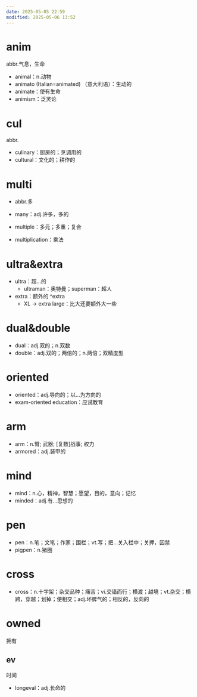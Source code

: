 ```yaml
---
date: 2025-05-05 22:59
modified: 2025-05-06 13:52
---
```


# anim

abbr.气息，生命

- animal：n.动物
- animato (Italian=animated) （意大利语）：生动的
- animate：使有生命
- animism：泛灵论

# cul

abbr.

- culinary：厨房的；烹调用的
- cultural：文化的；耕作的

# multi

- abbr.多
- many：adj.许多，多的

- multiple：多元；多重；复合
- multiplication：乘法

# ultra&extra

- ultra：超…的
	- ultraman：奥特曼；superman：超人
- extra：额外的 ^extra
	- XL -> extra large：比大还要额外大一些

# dual&double

- dual：adj.双的；n.双数
- double：adj.双的；两倍的；n.两倍；双精度型

# oriented

- oriented：adj.导向的；以…为方向的
- exam-oriented education：应试教育

# arm

- arm：n.臂; 武器; \[复数\]战事; 权力
- armored：adj.装甲的

# mind

- mind：n.心，精神，智慧；愿望，目的，意向；记忆
- minded：adj.有…思想的

# pen

- pen：n.笔；文笔；作家；围栏；vt.写；把…关入栏中；关押，囚禁
- pigpen：n.猪圈

# cross

- cross：n.十字架；杂交品种；痛苦；vi.交错而行；横渡；越境；vt.杂交；横跨，穿越；划掉；使相交；adj.坏脾气的；相反的，反向的

# owned

拥有

## ev

时间

- longeval：adj.长命的
